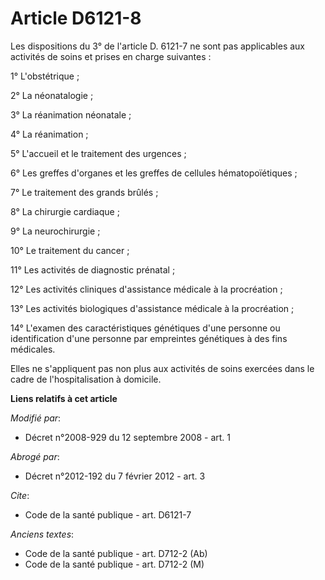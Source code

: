 # Article D6121-8

Les dispositions du 3° de l'article D. 6121-7 ne sont pas applicables aux activités de soins et prises en charge suivantes : 

1° L'obstétrique ; 

2° La néonatalogie ; 

3° La réanimation néonatale ; 

4° La réanimation ; 

5° L'accueil et le traitement des urgences ; 

6° Les greffes d'organes et les greffes de cellules hématopoïétiques ; 

7° Le traitement des grands brûlés ; 

8° La chirurgie cardiaque ; 

9° La neurochirurgie ; 

10° Le traitement du cancer ; 

11° Les activités de diagnostic prénatal ; 

12° Les activités cliniques d'assistance médicale à la procréation ; 

13° Les activités biologiques d'assistance médicale à la procréation ; 

14° L'examen des caractéristiques génétiques d'une personne ou identification d'une personne par empreintes génétiques à des
fins médicales. 

Elles ne s'appliquent pas non plus aux activités de soins exercées dans le cadre de l'hospitalisation à domicile.

**Liens relatifs à cet article**

_Modifié par_:

  - Décret n°2008-929 du 12 septembre 2008 - art. 1

_Abrogé par_:

  - Décret n°2012-192 du 7 février 2012 - art. 3

_Cite_:

  - Code de la santé publique - art. D6121-7

_Anciens textes_:

  - Code de la santé publique - art. D712-2 (Ab)
  - Code de la santé publique - art. D712-2 (M)
